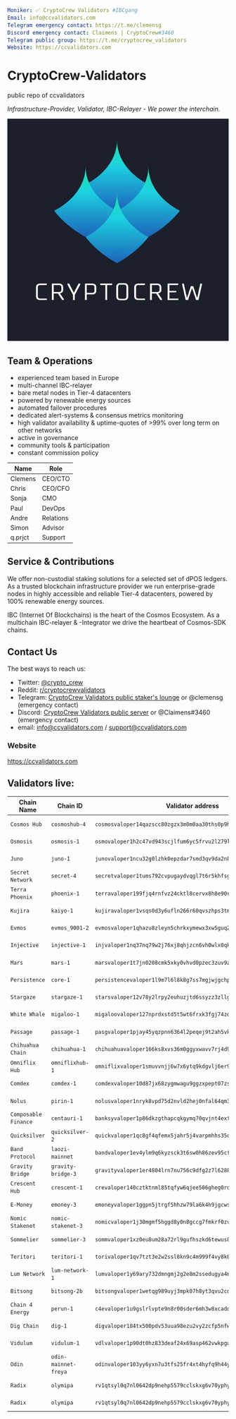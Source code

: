 ```yaml
Moniker: ✅ CryptoCrew Validators #IBCgang
Email: info@ccvalidators.com
Telegram emergency contact: https://t.me/clemensg
Discord emergency contact: Claimens | CryptoCrew#3460
Telegram public group: https://t.me/cryptocrew_validators
Website: https://ccvalidators.com
```

# CryptoCrew-Validators 
public repo of ccvalidators

_Infrastructure-Provider, Validator, IBC-Relayer - We power the interchain._

 ![ccv](ccv.png)


## Team & Operations

- experienced team based in Europe
- multi-channel IBC-relayer
- bare metal nodes in Tier-4 datacenters
- powered by renewable energy sources
- automated failover procedures
- dedicated alert-systems & consensus metrics monitoring 
- high validator availability & uptime-quotes of >99% over long term on other networks
- active in governance
- community tools & participation
- constant commission policy


| Name            | Role      | 
| --------------- | --------- | 
| Clemens         | CEO/CTO   |
| Chris           | CEO/CFO   |
| Sonja           | CMO       |
| Paul            | DevOps    |
| Andre           | Relations |
| Simon           | Advisor   | 
| q.prjct         | Support   |


## Service & Contributions

We offer non-custodial staking solutions for a selected set of dPOS ledgers. As a trusted blockchain infrastructure provider we run enterprise-grade nodes in highly accessible and reliable Tier-4 datacenters, powered by 100% renewable energy sources.

IBC (Internet Of Blockchains) is the heart of the Cosmos Ecosystem. As a multichain IBC-relayer & -Integrator we drive the heartbeat of Cosmos-SDK chains.

 
## Contact Us

The best ways to reach us: 

- Twitter: [@crypto_crew](https://twitter.com/crypto_crew)  
- Reddit: [r/cryptocrewvalidators](https://www.reddit.com/r/cryptocrewvalidators)  
- Telegram: [CryptoCrew Validators public staker's lounge](https://t.me/cryptocrew_validators) or @clemensg (emergency contact)
- Discord: [CryptoCrew Validators public server](https://discord.gg/ACsTu6kh) or @Claimens#3460 (emergency contact)
- email: info@ccvalidators.com / support@ccvalidators.com

 
### Website

https://ccvalidators.com

## Validators live:

| Chain Name         | Chain ID                 | Validator address                                            | Link                  |
| ----------------- | -------------------------- | ------------------------------------------------------------ | --------------------- |
| `Cosmos Hub` | `cosmoshub-4` | `cosmosvaloper14qazscc80zgzx3m0m0aa30ths0p9hg8vdglqrc` | [delegate ATOM](https://wallet.keplr.app/chains/cosmos-hub?modal=validator&chain=cosmoshub-4&validator_address=cosmosvaloper14qazscc80zgzx3m0m0aa30ths0p9hg8vdglqrc) |
| `Osmosis` | `osmosis-1` | `osmovaloper1h2c47vd943scjlfum6yc5frvu2l279lwjep5d6` | [delegate OSMO](https://wallet.keplr.app/chains/osmosis?modal=validator&chain=osmosis-1&validator_address=osmovaloper1h2c47vd943scjlfum6yc5frvu2l279lwjep5d6) |
| `Juno` | `juno-1` | `junovaloper1ncu32g0lzhk0epzdar7smd3qv9da2n8w8mwn4k` | [delegate JUNO](https://wallet.keplr.app/chains/juno?modal=validator&chain=juno-1&validator_address=junovaloper1ncu32g0lzhk0epzdar7smd3qv9da2n8w8mwn4k) |
| `Secret Network` | `secret-4` | `secretvaloper1tums792cvpugaydvqgl7t6r5khfsgh7n78hs5w` | [delegate SCRT](https://wallet.keplr.app/chains/secret-network?modal=validator&chain=secret-4&validator_address=secretvaloper1tums792cvpugaydvqgl7t6r5khfsgh7n78hs5w) |
| `Terra Phoenix` | `phoenix-1` | `terravaloper199fjq4rnfvz24cktl8cervx8h8e90rukmgdv5x` | [delegate LUNA](https://station.terra.money/stake/terravaloper199fjq4rnfvz24cktl8cervx8h8e90rukmgdv5x) |
| `Kujira` | `kaiyo-1` | `kujiravaloper1vsqs0d3y6ufln266r60qvszhps3tmgsxcpsgyq` | [delegate KUJI](https://blue.kujira.app/stake/kujiravaloper1vsqs0d3y6ufln266r60qvszhps3tmgsxcpsgyq) |
| `Evmos` | `evmos_9001-2` | `evmosvaloper1qhazu8zleyn5chrkxymewx3xw5guq2vm6q7zl0` | [delegate EVMOS](https://wallet.keplr.app/chains/evmos?modal=validator&chain=evmos_9001-2&validator_address=evmosvaloper1qhazu8zleyn5chrkxymewx3xw5guq2vm6q7zl0) |
| `Injective` | `injective-1` | `injvaloper1nq37nq79w2j76xj8qhjzcn6vh0wlx0qk2r7zm6` | [delegate INJ](https://hub.injective.network/validators/injvaloper1nq37nq79w2j76xj8qhjzcn6vh0wlx0qk2r7zm6/) |
| `Mars` | `mars-1` | `marsvaloper1t7jn0208cmk5xky0vhvd0pzec3zuv9z5wwyrmd` | [delegate MARS](https://station.terra.money/validator/marsvaloper1t7jn0208cmk5xky0vhvd0pzec3zuv9z5wwyrmd) |
| `Persistence` | `core-1` | `persistencevaloper1l9m7l6l8k8g7ss7mgjwjgchpclrt74a2uyv879` | [delegate XPRT](https://wallet.keplr.app/chains/persistence?modal=validator&chain=core-1&validator_address=persistencevaloper1l9m7l6l8k8g7ss7mgjwjgchpclrt74a2uyv879) |
| `Stargaze` | `stargaze-1` | `starsvaloper12v78y2lrpy2euhuzjtd6ssyzz3zllgs0uqk3nn` | [delegate STARS](https://wallet.keplr.app/chains/stargaze?modal=validator&chain=stargaze-1&validator_address=starsvaloper12v78y2lrpy2euhuzjtd6ssyzz3zllgs0uqk3nn) |
| `White Whale` | `migaloo-1` | `migaloovaloper127nprdxstd5t5wt6frxk3fgj74zdp5mef63chj` | [delegate WHALE](https://restake.app/migaloo/migaloovaloper127nprdxstd5t5wt6frxk3fgj74zdp5mef63chj) |
| `Passage` | `passage-1` | `pasgvaloper1pjay45yqzpnn6364l2peqej9t2ah5vknp9kxy6` | [delegate PSG](https://restake.app/passage/pasgvaloper1pjay45yqzpnn6364l2peqej9t2ah5vknp9kxy6) |
| `Chihuahua Chain` | `chihuahua-1` | `chihuahuavaloper166ks8xvs36m0ggyxwavv7rj4d9nqwthgq5g7s8` | [delegate HUAHUA](https://restake.app/chihuahua/chihuahuavaloper166ks8xvs36m0ggyxwavv7rj4d9nqwthgq5g7s8) |
| `Omniflix Hub` | `omniflixhub-1` | `omniflixvaloper1smuvvnjj6w7x6ytq9kdgvlj6er99y6645hjfme` | [delegate FLIX](https://restake.app/omniflixhub/omniflixvaloper1smuvvnjj6w7x6ytq9kdgvlj6er99y6645hjfme) |
| `Comdex` | `comdex-1` | `comdexvaloper10d87jx68zygmwagu9ggzxpept07zs7nmcpyjr6` | [delegate CMDX](https://restake.app/comdex/comdexvaloper10d87jx68zygmwagu9ggzxpept07zs7nmcpyjr6) |
| `Nolus` | `pirin-1` | `nolusvaloper1nryk8vpd75d2nvld2hej0nfal64qm3wpnt7cg3` | [delegate NLS](https://ping.pub/nolus/staking/nolusvaloper1nryk8vpd75d2nvld2hej0nfal64qm3wpnt7cg3) |
| `Composable Finance` | `centauri-1` | `banksyvaloper1p86dkzgthapcqkgymq70qvjnt4exf09hryt909` | [delegate PICA](https://ping.pub/Composable/staking/banksyvaloper1p86dkzgthapcqkgymq70qvjnt4exf09hryt909) |
| `Quicksilver` | `quicksilver-2` | `quickvaloper1qc8gf4qfemx5jahr5j4varpmhhs35q9pgl2w58` | [delegate QCK](https://restake.app/quicksilver/quickvaloper1qc8gf4qfemx5jahr5j4varpmhhs35q9pgl2w58) |
| `Band Protocol` | `laozi-mainnet` | `bandvaloper1ev4ylm9q6kyzsck3t6sw0h86zev95cfxzkn4cz` | [delegate BAND](https://restake.app/bandchain/bandvaloper1ev4ylm9q6kyzsck3t6sw0h86zev95cfxzkn4cz) |
| `Gravity Bridge` | `gravity-bridge-3` | `gravityvaloper1er4804lrn7nu756c9dfg2z7l6288z2d64ltlus` | [delegate GRAV](https://restake.app/gravitybridge/gravityvaloper1er4804lrn7nu756c9dfg2z7l6288z2d64ltlus) |
| `Crescent Hub` | `crescent-1` | `crevaloper140cztktnml85tqfyw6qjee506gheg0rdteh0se` | [delegate CRE](https://restake.app/crescent/crevaloper140cztktnml85tqfyw6qjee506gheg0rdteh0se) |
| `E-Money` | `emoney-3` | `emoneyvaloper1ggpn5jtrgf5hhzw79la6k4h9jgcws3erjzccuh` | [delegate NGM](https://wallet.keplr.app/chains/e-money?modal=validator&chain=emoney-3&validator_address=emoneyvaloper1ggpn5jtrgf5hhzw79la6k4h9jgcws3erjzccuh&referral=true) |
| `Nomic Stakenet` | `nomic-stakenet-3` | `nomicvaloper1j30mgmf5hggd8y0n8gccg7fmkrf0zv6q9chl2g` | [delegate NOM](https://app.nomic.io/#/staking?validator=nomic15aarwg3ak0cpck643asxjcpkl8m39w7gr2e3fr&modal=info) |
| `Sommelier` | `sommelier-3` | `sommvaloper1xz0eu8um28a72rl9gufhszkd6tewus8u38l5nd` | [delegate SOMM](https://wallet.keplr.app/chains/sommelier?modal=validator&chain=sommelier-3&validator_address=sommvaloper1xz0eu8um28a72rl9gufhszkd6tewus8u38l5nd) |
| `Teritori` | `teritori-1` | `torivaloper1qv7tzt3e2w2ssl8kn9c4m999f4vy8k0cnpmhct` | [delegate TORI](https://explorer.teritori.com/teritori/staking/torivaloper1qv7tzt3e2w2ssl8kn9c4m999f4vy8k0cnpmhct) |
| `Lum Network` | `lum-network-1` | `lumvaloper1y69ary732dmngmj2g2e8m2ssedugya4may0tj5` | [delegate LUM](https://restake.app/lumnetwork/lumvaloper1y69ary732dmngmj2g2e8m2ssedugya4may0tj5) |
| `Bitsong` | `bitsong-2b` | `bitsongvaloper1wetqg989uyj3mpk07h8yt3qvu2cdlsv7fp3zda` | [delegate BTSG](https://restake.app/bitsong/bitsongvaloper1wetqg989uyj3mpk07h8yt3qvu2cdlsv7fp3zda) |
| `Chain 4 Energy` | `perun-1` | `c4evaloper1u9gslrlvpte9n8r00sder6mh3w8xcadqlmfvae` | [delegate C4E](https://restake.app/chain4energy/c4evaloper1u9gslrlvpte9n8r00sder6mh3w8xcadqlmfvae) |
| `Dig Chain` | `dig-1` | `digvaloper184tx500pdv53uua98ezu2vy2zcfp5nfwrsjnz7` | [delegate DIG](https://restake.app/dig/digvaloper184tx500pdv53uua98ezu2vy2zcfp5nfwrsjnz7) |
| `Vidulum` | `vidulum-1` | `vdlvaloper1p90dt0hz833deaf24x69asp462vwkpgu2ln4gj` | [delegate VDL](https://restake.app/vidulum/vdlvaloper1p90dt0hz833deaf24x69asp462vwkpgu2ln4gj) |
| `Odin` | `odin-mainnet-freya` | `odinvaloper103yy6yxn7u3tfs25fr4xt4hyfq9h44ydw98n3z` | [delegate ODIN](https://restake.app/odin/odinvaloper103yy6yxn7u3tfs25fr4xt4hyfq9h44ydw98n3z) |
| `Radix` | `olymipa` | `rv1qtsyl0q7nl0642dp9nehp5579cclskxg6v70yphy5wcfxpmjfqc66s4l9md` | [delegate XRD](https://explorer.radixdlt.com/#/validators/rv1qtsyl0q7nl0642dp9nehp5579cclskxg6v70yphy5wcfxpmjfqc66s4l9md) |
| `Radix` | `olymipa` | `rv1qtsyl0q7nl0642dp9nehp5579cclskxg6v70yphy5wcfxpmjfqc66s4l9md` | [delegate XRD](https://explorer.radixdlt.com/#/validators/rv1qtsyl0q7nl0642dp9nehp5579cclskxg6v70yphy5wcfxpmjfqc66s4l9md) |

